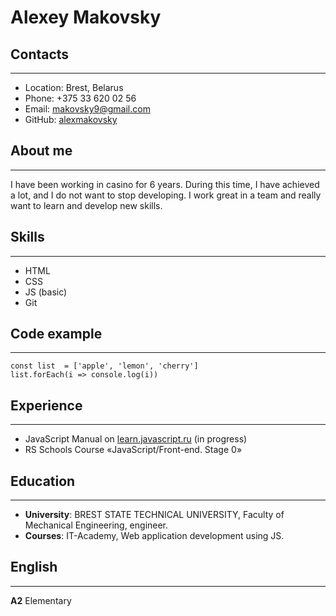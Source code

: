 # Alexey Makovsky
## Contacts
***

* Location: Brest, Belarus
* Phone: +375 33 620 02 56
* Email: makovsky9@gmail.com
* GitHub: [alexmakovsky](https://github.com/alexmakovsky)

## About me
***
I have been working in casino for 6 years. During this time, I have achieved a lot, and I do not want to stop developing. I work great in a team and really want to learn and develop new skills.

## Skills
***

* HTML
* CSS
* JS (basic)
* Git

## Code example
***

```
const list  = ['apple', 'lemon', 'cherry']
list.forEach(i => console.log(i))
```

## Experience
***

* JavaScript Manual on [learn.javascript.ru](learn.javascript.ru) (in progress)
* RS Schools Course «JavaScript/Front-end. Stage 0»

## Education
***
 * **University**: BREST STATE TECHNICAL UNIVERSITY, Faculty of Mechanical Engineering, engineer.
 * **Courses**: IT-Academy, Web application development using JS.

 ## English
 ***
**A2** Elementary